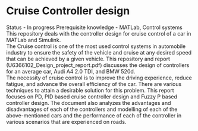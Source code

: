 # Cruise Controller design
Status - In progress
Prerequisite knowledge - MATLab, Control systems<br/>
This repository deals with the controller design for cruise control of a car in MATLab and Simulink.<br/>
The Cruise control is one of the most used control systems in automobile industry to ensure the safety of the vehicle and cruise at any desired speed that can be achieved by a given vehicle. This repository and report (U6366102_Design_project_report.pdf) discusses the design of controllers for an average car, Audi A4 2.0 TDI, and BMW 520d. <br/>
The necessity of cruise control is to improve the driving experience, reduce fatigue, and advance the overall efficiency of the car. There are various techniques to attain a desirable solution for this problem. This report focuses on PD, PID based cruise controller design and Fuzzy P based controller design. The document also analyzes the advantages and disadvantages of each of the controllers and modelling of each of the above-mentioned cars and the performance of each of the controller in various scenarios that are experienced on roads.
